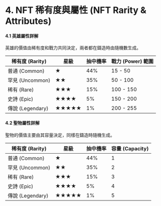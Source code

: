 # 4. NFT 稀有度與屬性 (NFT Rarity & Attributes)

#### **4.1 英雄屬性詳解**

英雄的價值由稀有度和戰力共同決定，兩者都在鑄造時由隨機數生成。

| 稀有度 (Rarity)   | 星級    | 抽中機率 | 戰力 (Power) 範圍 |
| -------------- | ----- | ---- | ------------- |
| 普通 (Common)    | ★     | 44%  | 15 - 50       |
| 罕見 (Uncommon)  | ★★    | 35%  | 50 - 100      |
| 稀有 (Rare)      | ★★★   | 15%  | 100 - 150     |
| 史詩 (Epic)      | ★★★★  | 5%   | 150 - 200     |
| 傳說 (Legendary) | ★★★★★ | 1%   | 200 - 255     |

#### **4.2 聖物屬性詳解**

聖物的價值主要由其容量決定，同樣在鑄造時隨機生成。

| 稀有度 (Rarity)   | 星級    | 抽中機率 | 容量 (Capacity) |
| -------------- | ----- | ---- | ------------- |
| 普通 (Common)    | ★     | 44%  | 1             |
| 罕見 (Uncommon)  | ★★    | 35%  | 2             |
| 稀有 (Rare)      | ★★★   | 15%  | 3             |
| 史詩 (Epic)      | ★★★★  | 5%   | 4             |
| 傳說 (Legendary) | ★★★★★ | 1%   | 5             |
